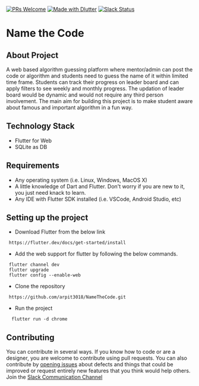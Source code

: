 [![PRs Welcome](https://img.shields.io/badge/PRs-welcome-brightgreen.svg?style=flat-square)](https://github.com/arpit3018/NameTheCode/pulls)
[![Made with Dlutter](https://img.shields.io/badge/Made_with-Flutter-blue.svg)](https://flutter.dev/)
[![Slack Status](https://img.shields.io/badge/Chat%20on-Slack-orange.svg)](https://join.slack.com/t/namethecode/shared_invite/enQtODQ5ODE5OTU4NDg2LTgxZTdhYWVlZWM5NjQ4NDJjYTE2Y2E4NDM2ZmJmMGFjZWQ5YTcxMDEyMzVhOWQxNGY5YzcwYTY1ODY2MmJkYjM)

# Name the Code

## About Project
A web based algorithm guessing platform where mentor/admin can post the code or algorithm and students need to guess the name of it within limited time frame. Students can track their progress on leader board and can apply filters to see weekly and monthly progress. The updation of leader board would be dynamic and would not require any third person involvement. The main aim for building this project is to make student aware about famous and important algorithm in a fun way.

## Technology Stack
* Flutter for Web
* SQLite as DB

## Requirements 
* Any operating system (i.e. Linux, Windows, MacOS X)
* A little knowledge of Dart and Flutter. Don't worry if you are new to it, you just need knack to learn.
* Any IDE with Flutter SDK installed (i.e. VSCode, Android Studio, etc)

## Setting up the project
* Download Flutter from the below link
```
 https://flutter.dev/docs/get-started/install
```
  
* Add the web support for flutter by following the below commands.
```
 flutter channel dev
 flutter upgrade
 flutter config --enable-web
```
* Clone the repository 
```
 https://github.com/arpit3018/NameTheCode.git
```
* Run the project
```
  flutter run -d chrome
```

## Contributing
You can contribute in several ways. If you know how to code or are a designer, you are welcome to contribute using pull requests.
You can also contribute by [opening issues](https://github.com/arpit3018/name_the_code/issues) about defects and things that could be improved or request entirely new features that you think would help others.
Join the [Slack Communication Channel](https://join.slack.com/t/namethecode/shared_invite/enQtODQ5ODE5OTU4NDg2LTgxZTdhYWVlZWM5NjQ4NDJjYTE2Y2E4NDM2ZmJmMGFjZWQ5YTcxMDEyMzVhOWQxNGY5YzcwYTY1ODY2MmJkYjM)
